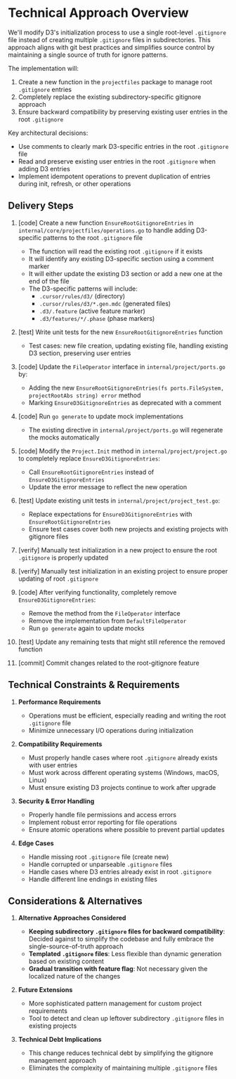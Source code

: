 # Technical Approach Overview

We'll modify D3's initialization process to use a single root-level `.gitignore` file instead of creating multiple `.gitignore` files in subdirectories. This approach aligns with git best practices and simplifies source control by maintaining a single source of truth for ignore patterns.

The implementation will:
1. Create a new function in the `projectfiles` package to manage root `.gitignore` entries
2. Completely replace the existing subdirectory-specific gitignore approach
3. Ensure backward compatibility by preserving existing user entries in the root `.gitignore`

Key architectural decisions:
- Use comments to clearly mark D3-specific entries in the root `.gitignore` file
- Read and preserve existing user entries in the root `.gitignore` when adding D3 entries
- Implement idempotent operations to prevent duplication of entries during init, refresh, or other operations

## Delivery Steps

1. [code] Create a new function `EnsureRootGitignoreEntries` in `internal/core/projectfiles/operations.go` to handle adding D3-specific patterns to the root `.gitignore` file
   - The function will read the existing root `.gitignore` if it exists
   - It will identify any existing D3-specific section using a comment marker
   - It will either update the existing D3 section or add a new one at the end of the file
   - The D3-specific patterns will include:
     - `.cursor/rules/d3/` (directory)
     - `.cursor/rules/d3/*.gen.mdc` (generated files)
     - `.d3/.feature` (active feature marker)
     - `.d3/features/*/.phase` (phase markers)

2. [test] Write unit tests for the new `EnsureRootGitignoreEntries` function
   - Test cases: new file creation, updating existing file, handling existing D3 section, preserving user entries

3. [code] Update the `FileOperator` interface in `internal/project/ports.go` by:
   - Adding the new `EnsureRootGitignoreEntries(fs ports.FileSystem, projectRootAbs string) error` method
   - Marking `EnsureD3GitignoreEntries` as deprecated with a comment

4. [code] Run `go generate` to update mock implementations
   - The existing directive in `internal/project/ports.go` will regenerate the mocks automatically

5. [code] Modify the `Project.Init` method in `internal/project/project.go` to completely replace `EnsureD3GitignoreEntries`:
   - Call `EnsureRootGitignoreEntries` instead of `EnsureD3GitignoreEntries`
   - Update the error message to reflect the new operation

6. [test] Update existing unit tests in `internal/project/project_test.go`:
   - Replace expectations for `EnsureD3GitignoreEntries` with `EnsureRootGitignoreEntries`
   - Ensure test cases cover both new projects and existing projects with gitignore files

7. [verify] Manually test initialization in a new project to ensure the root `.gitignore` is properly updated

8. [verify] Manually test initialization in an existing project to ensure proper updating of root `.gitignore`

9. [code] After verifying functionality, completely remove `EnsureD3GitignoreEntries`:
   - Remove the method from the `FileOperator` interface
   - Remove the implementation from `DefaultFileOperator`
   - Run `go generate` again to update mocks

10. [test] Update any remaining tests that might still reference the removed function

11. [commit] Commit changes related to the root-gitignore feature

## Technical Constraints & Requirements

1. **Performance Requirements**
   - Operations must be efficient, especially reading and writing the root `.gitignore` file
   - Minimize unnecessary I/O operations during initialization

2. **Compatibility Requirements**
   - Must properly handle cases where root `.gitignore` already exists with user entries
   - Must work across different operating systems (Windows, macOS, Linux)
   - Must ensure existing D3 projects continue to work after upgrade

3. **Security & Error Handling**
   - Properly handle file permissions and access errors
   - Implement robust error reporting for file operations
   - Ensure atomic operations where possible to prevent partial updates

4. **Edge Cases**
   - Handle missing root `.gitignore` file (create new)
   - Handle corrupted or unparseable `.gitignore` files
   - Handle cases where D3 entries already exist in root `.gitignore`
   - Handle different line endings in existing files

## Considerations & Alternatives

1. **Alternative Approaches Considered**
   - **Keeping subdirectory `.gitignore` files for backward compatibility**: Decided against to simplify the codebase and fully embrace the single-source-of-truth approach
   - **Templated `.gitignore` files**: Less flexible than dynamic generation based on existing content
   - **Gradual transition with feature flag**: Not necessary given the localized nature of the changes

2. **Future Extensions**
   - More sophisticated pattern management for custom project requirements
   - Tool to detect and clean up leftover subdirectory `.gitignore` files in existing projects

3. **Technical Debt Implications**
   - This change reduces technical debt by simplifying the gitignore management approach
   - Eliminates the complexity of maintaining multiple `.gitignore` files
